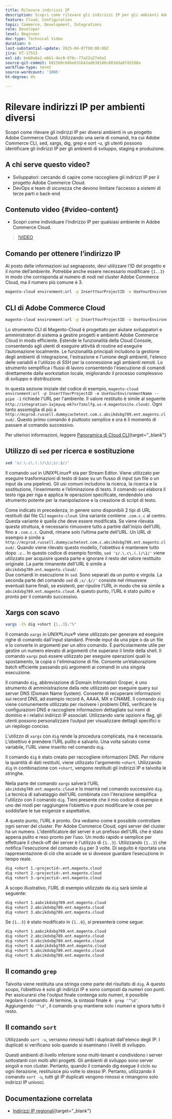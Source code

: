 ```yaml
---
title: Rilevare indirizzi IP
description: Scopri come rilevare gli indirizzi IP per gli ambienti Adobe Commerce Cloud per migliorare la sicurezza e semplificare la comunicazione con il server
feature: Cloud, Configuration
topic: Commerce, Development, Integrations
role: Developer
level: Beginner
doc-type: Technical Video
duration: 0
last-substantial-update: 2025-04-07T00:00:00Z
jira: KT-17553
exl-id: beb0a6e1-e6b1-4ec0-976c-77a22a27e8a2
source-git-commit: b015b9c64be631b43ad63d180c003dda8fdd198a
workflow-type: tm+mt
source-wordcount: '1095'
ht-degree: 0%

---
```


# Rilevare indirizzi IP per ambienti diversi

Scopri come rilevare gli indirizzi IP per diversi ambienti in un progetto Adobe Commerce Cloud. Utilizzando una serie di comandi, tra cui Adobe Commerce CLI, sed, xargs, dig, grep e sort -u, gli utenti possono identificare gli indirizzi IP per gli ambienti di sviluppo, staging e produzione.

## A chi serve questo video?

* Sviluppatori: cercando di capire come raccogliere gli indirizzi IP per il progetto Adobe Commerce Cloud.
* DevOps e team di sicurezza che devono limitare l’accesso a sistemi di terze parti o back-end

## Contenuto video {#video-content}

* Scopri come individuare l’indirizzo IP per qualsiasi ambiente in Adobe Commerce Cloud.

>[!VIDEO](https://video.tv.adobe.com/v/3457493/?learn=on)

## Comando per ottenere l’indirizzo IP

Al posto delle informazioni sul segnaposto, devi utilizzare l’ID del progetto e il nome dell’ambiente.  Potrebbe anche essere necessario modificare `{1..3}` in modo che corrisponda al numero di nodi nel cluster Adobe Commerce Cloud, ma il numero più comune è 3.

```bash
magento-cloud environment:url -p InsertYourProjectID -e UseYourEnvironmentName --pipe -1 | sed 's/.\.c\.(.)/\1/;s/.$//' | xargs -I% dig +short {1..3}."%" | grep '^\d' | sort -u
```

## CLI di Adobe Commerce Cloud

```bash
magento-cloud environment:url -p InsertYourProjectID -e UseYourEnvironmentName --pipe -1
```

Lo strumento CLI di Magento-Cloud è progettato per aiutare sviluppatori e amministratori di sistema a gestire progetti e ambienti Adobe Commerce Cloud in modo efficiente. Estende le funzionalità della Cloud Console, consentendo agli utenti di eseguire attività di routine ed eseguire l’automazione localmente. Le funzionalità principali includono la gestione degli ambienti di integrazione, l&#39;estrazione e l&#39;unione degli ambienti, l&#39;elenco delle variabili e l&#39;utilizzo di SSH per la connessione agli ambienti remoti. Lo strumento semplifica i flussi di lavoro consentendo l&#39;esecuzione di comandi direttamente dalla workstation locale, migliorando il processo complessivo di sviluppo e distribuzione.

In questa sezione iniziale del codice di esempio, `magento-cloud environment:url -p InsertYourProjectID -e UseYourEnvironmentName --pipe -1` richiede l&#39;URL per l&#39;ambiente. Il valore restituito è simile al seguente `http://integration-1ajmyuq-mk7xr7zmslfg.us-4.magentosite.cloud/`. Ogni tanto assomiglia di più a `http://mcprod.russell.dummycachetest.com.c.abcikdxbg789.ent.magento.cloud/`.  Questo primo comando è piuttosto semplice e ora è il momento di passare al comando successivo.

Per ulteriori informazioni, leggere [Panoramica di Cloud CLI](https://experienceleague.adobe.com/it/docs/commerce-on-cloud/user-guide/dev-tools/cloud-cli/cloud-cli-overview){target="_blank"}

## Utilizzo di `sed` per ricerca e sostituzione

```bash
sed 's/.\.c\.(.)/\1/;s/.$//'
```

Il comando `sed` in UNIX®Linux® sta per Stream Editor. Viene utilizzato per eseguire trasformazioni di testo di base su un flusso di input (un file o un input da una pipeline). Gli usi comuni includono la ricerca, la ricerca e la sostituzione, l’inserimento e l’eliminazione di testo. Il comando `sed` elabora il testo riga per riga e applica le operazioni specificate, rendendolo uno strumento potente per la manipolazione e la creazione di script di testo.

Come indicato in precedenza, in genere sono disponibili 2 tipi di URL restituiti dal file CLI `magento-cloud`. Una variante contiene `.com.c.c` al centro. Questa variante è quella che deve essere modificata. Se viene rilevata questa struttura, è necessario rimuovere tutto a partire dall&#39;inizio dell&#39;URL fino a `.com.c.c`.  Quindi, rimane solo l’ultima parte dell’URL. Un URL di esempio è simile a `http://mcprod.russell.dummycachetest.com.c.abcikdxbg789.ent.magento.cloud/`.  Quando viene rilevato questo modello, l&#39;obiettivo è mantenere tutto dopo `.c.`.  In questo codice di esempio fornito, `sed 's/.\.c\.(.)/\1/'` viene utilizzato per acquisire questa parte e ignorare il resto del valore restituito originale. La parte rimanente dell&#39;URL è simile a `abcikdxbg789.ent.magento.cloud/`.\
Due comandi in esecuzione in `sed`. Sono separati da un punto e virgola. La seconda parte del comando `sed` di `;s/.$//'` consiste nel rimuovere eventuali barre finali, se esistenti, per ripulire l&#39;URL in modo che sia simile a `abcikdxbg789.ent.magento.cloud`.  A questo punto, l’URL è stato pulito e pronto per il comando successivo.

## Xargs con scavo

```bash
xargs -I% dig +short {1..3}."%"
```

Il comando `xargs` in UNIX®Linux® viene utilizzato per generare ed eseguire righe di comando dall&#39;input standard. Prende input da una pipe o da un file e lo converte in argomenti per un altro comando. È particolarmente utile per gestire un numero elevato di argomenti che superano il limite della shell. Il comando `xargs` può essere utilizzato per eseguire operazioni quali lo spostamento, la copia o l&#39;eliminazione di file. Consente un’elaborazione batch efficiente passando più argomenti ai comandi in una singola esecuzione.

Il comando `dig`, abbreviazione di Domain Information Groper, è uno strumento di amministrazione della rete utilizzato per eseguire query sui server DNS (Domain Name System). Consente di recuperare informazioni sui record DNS, ad esempio record A, AAAA, MX e CNAME. Il comando `dig` viene comunemente utilizzato per risolvere i problemi DNS, verificare le configurazioni DNS e raccogliere informazioni dettagliate sui nomi di dominio e i relativi indirizzi IP associati. Utilizzando varie opzioni e flag, gli utenti possono personalizzare l’output per visualizzare dettagli specifici o un riepilogo conciso.

L&#39;utilizzo di `xargs` con `dig` rende la procedura complicata, ma è necessaria. L’obiettivo è prendere l’URL pulito e salvarlo.  Una volta salvato come variabile, l&#39;URL viene inserito nel comando `dig`.

Il comando `dig` è stato creato per raccogliere informazioni DNS. Per ridurre la quantità di dati restituiti, viene utilizzato l&#39;argomento `+short`. Utilizzando `dig` in combinazione con `+short`, vengono restituiti gli indirizzi IP e talvolta le stringhe.

Nella parte del comando `xargs` salverà l&#39;URL `abcikdxbg789.ent.magento.cloud` e lo inserirà nel comando successivo `dig`. La tecnica di salvataggio dell&#39;URL combinata con l&#39;iterazione semplifica l&#39;utilizzo con il comando `dig`. Tieni presente che il mio codice di esempio è uno dei modi per raggiungere l’obiettivo e puoi modificare le cose per soddisfare le tue esigenze e aspettative.

A questo punto, l’URL è pronto. Ora vediamo come è possibile controllare ogni server del cluster. Per Adobe Commerce Cloud, ogni server del cluster ha un numero. L’identificatore del server è un prefisso dell’URL che è stato appena pulito e reso pronto per l’uso. Un modo rapido e semplice per effettuare il check-off dei server è l&#39;utilizzo di `{1..3}`. Utilizzando `{1..3}` che notifica l&#39;esecuzione del comando `dig` per 3 volte. Di seguito è riportata una rappresentazione di ciò che accade se si dovesse guardare l’esecuzione in tempo reale.

```bash
dig +short 1.<projectid>.ent.magento.cloud
dig +short 2.<projectid>.ent.magento.cloud
dig +short 3.<projectid>.ent.magento.cloud
```

A scopo illustrativo, l&#39;URL di esempio utilizzato da `dig` sarà simile al seguente:

```bash
dig +short 1.aabcikdxbg789.ent.magento.cloud
dig +short 2.abcikdxbg789.ent.magento.cloud
dig +short 3.abcikdxbg789.ent.magento.cloud
```

Se `{1..3}` è stato modificato in `{1..6}`, si presenterà come segue:

```bash
dig +short 1.aabcikdxbg789.ent.magento.cloud
dig +short 2.abcikdxbg789.ent.magento.cloud
dig +short 3.abcikdxbg789.ent.magento.cloud
dig +short 4.aabcikdxbg789.ent.magento.cloud
dig +short 5.abcikdxbg789.ent.magento.cloud
dig +short 6.abcikdxbg789.ent.magento.cloud
```

## Il comando `grep`

Talvolta viene restituita una stringa come parte del risultato di `dig`. A questo scopo, l’obiettivo è solo gli indirizzi IP e sono composti da numeri con punti. Per assicurarsi che l&#39;output finale contenga solo numeri, è possibile regolare il comando. Al termine, la sintassi finale è ` grep '^\d'`.  Aggiungendo `'^\d'`, il comando `grep` mantiene solo i numeri e ignora tutto il resto.

## Il comando `sort`

Utilizzando `sort -u`, verranno rimossi tutti i duplicati dall&#39;elenco degli IP. I duplicati si verificano solo quando si esaminano i livelli di sviluppo.

Questi ambienti di livello inferiore sono multi-tenant e condividono i server sottostanti con molti altri progetti. Gli ambienti di sviluppo sono server singoli e non cluster. Pertanto, quando il comando dig esegue il ciclo su ogni iterazione, restituisce più volte lo stesso IP. Pertanto, utilizzando il comando `sort -u`, tutti gli IP duplicati vengono rimossi e rimangono solo indirizzi IP univoci.



## Documentazione correlata

* [Indirizzi IP regionali](https://experienceleague.adobe.com/it/docs/commerce-on-cloud/user-guide/project/regional-ip-addresses){target="_blank"}
